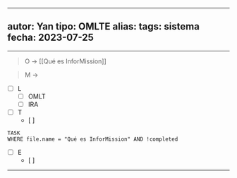 
---
autor: Yan
tipo: OMLTE
alias:
tags: sistema
fecha: 2023-07-25
---

- - -

> O -> [[Qué es InforMission]]

> M -> 

- [ ] L
	- [ ] OMLT
	- [ ] IRA

- [ ] T
	- [ ] 
```dataview
TASK
WHERE file.name = "Qué es InforMission" AND !completed
```
- [ ] E
	- [ ] 
- - -